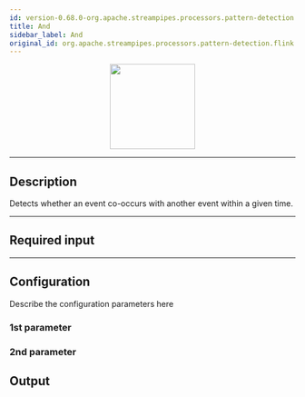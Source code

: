 ```yaml
---
id: version-0.68.0-org.apache.streampipes.processors.pattern-detection.flink.and
title: And
sidebar_label: And
original_id: org.apache.streampipes.processors.pattern-detection.flink.and
---
```


<!--
  ~ Licensed to the Apache Software Foundation (ASF) under one or more
  ~ contributor license agreements.  See the NOTICE file distributed with
  ~ this work for additional information regarding copyright ownership.
  ~ The ASF licenses this file to You under the Apache License, Version 2.0
  ~ (the "License"); you may not use this file except in compliance with
  ~ the License.  You may obtain a copy of the License at
  ~
  ~    http://www.apache.org/licenses/LICENSE-2.0
  ~
  ~ Unless required by applicable law or agreed to in writing, software
  ~ distributed under the License is distributed on an "AS IS" BASIS,
  ~ WITHOUT WARRANTIES OR CONDITIONS OF ANY KIND, either express or implied.
  ~ See the License for the specific language governing permissions and
  ~ limitations under the License.
  ~
  -->



<p align="center"> 
    <img src="/docs/img/pipeline-elements/org.apache.streampipes.processors.pattern-detection.flink.and/icon.png" width="150px;" class="pe-image-documentation"/>
</p>

***

## Description

Detects whether an event co-occurs with another event within a given time.

***

## Required input


***

## Configuration

Describe the configuration parameters here

### 1st parameter


### 2nd parameter

## Output